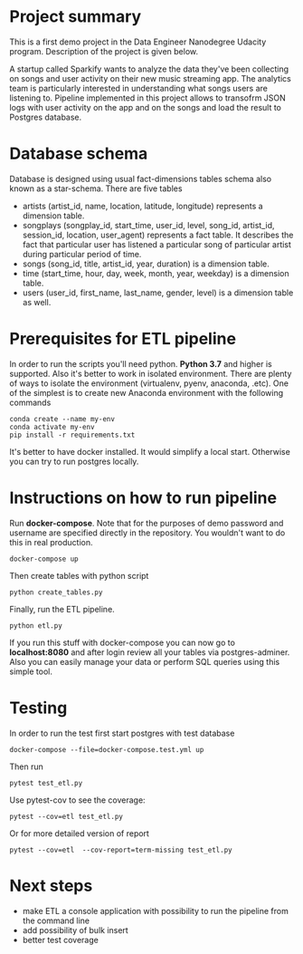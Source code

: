 # Project summary

This is a first demo project in the Data Engineer Nanodegree Udacity program. Description of the project is given below.   

A startup called Sparkify wants to analyze the data they've been collecting on songs and user activity on their new music streaming app. The analytics team is particularly interested in understanding what songs users are listening to. Pipeline implemented in this project allows to transofrm JSON logs with user activity on the app and on the songs and load the result to Postgres database.

# Database schema

Database is designed using usual fact-dimensions tables schema also known as a star-schema. There are five tables

* artists (artist_id, name, location, latitude, longitude) represents a dimension table.
* songplays (songplay_id, start_time, user_id, level, song_id, artist_id, session_id, location, user_agent) represents a fact table. It describes the fact that particular user has listened a particular song of particular artist during particular period of time.
* songs (song_id, title, artist_id, year, duration) is a dimension table.
* time (start_time, hour, day, week, month, year, weekday) is a dimension table.
* users (user_id, first_name, last_name, gender, level) is a dimension table as well.




# Prerequisites for ETL pipeline

In order to run the scripts you'll need python. **Python 3.7** and higher is supported. Also it's better to work in isolated environment. There are plenty of ways to isolate the
environment (virtualenv, pyenv, anaconda, .etc). One of the simplest is to create new Anaconda environment with the following commands
```
conda create --name my-env
conda activate my-env
pip install -r requirements.txt
```

It's better to have docker installed. It would simplify a local start. Otherwise you can try to run postgres locally.

# Instructions on how to run pipeline

Run **docker-compose**. Note that for the purposes of demo password and username are specified directly in the repository. You wouldn't want to do this in real production.

```
docker-compose up
```

Then create tables with python script
```
python create_tables.py
```

Finally, run the ETL pipeline.
```
python etl.py
```

If you run this stuff with docker-compose you can now go to **localhost:8080** and after login review all your tables via postgres-adminer. Also you can easily manage your data or perform SQL queries using this simple tool.


# Testing

In order to run the test first start postgres with test database
```
docker-compose --file=docker-compose.test.yml up
```
Then run
```
pytest test_etl.py
```
Use pytest-cov to see the coverage:
```
pytest --cov=etl test_etl.py
```
Or for more detailed version of report
```
pytest --cov=etl  --cov-report=term-missing test_etl.py
```

# Next steps

* make ETL a console application with possibility to run the pipeline from the command line
* add possibility of bulk insert
* better test coverage

